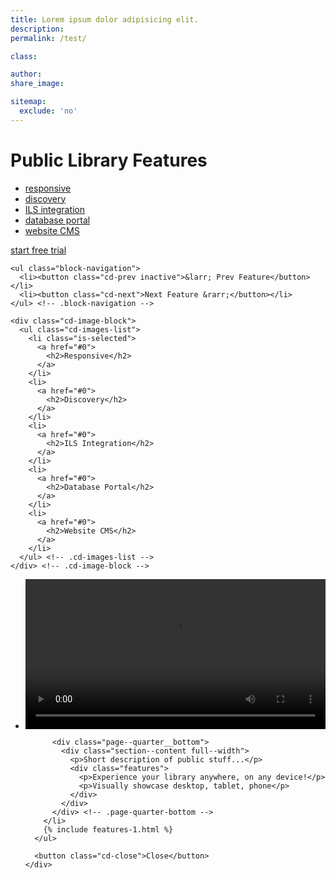 ```yaml
---
title: Lorem ipsum dolor adipisicing elit.
description:
permalink: /test/

class:

author:
share_image:

sitemap:
  exclude: 'no'
---
```





<div class="page--full">
  <div class="page--half public">
    <div class="section--content">
      <h1>Public Library Features</h1>
      <ul class="list-double">
        <li><a href="#resp">responsive</a></li>
        <li><a href="#disc">discovery</a></li>
        <li><a href="#ils">ILS integration</a></li>
        <li><a href="#portal">database portal</a></li>
        <li><a href="#cms">website CMS</a></li>
      </ul>
      <p><a href="/free-trial/" class="btn" data-type="page-transition">start free trial</a></p>
    </div> <!-- .section-content -->

    <ul class="block-navigation">
      <li><button class="cd-prev inactive">&larr; Prev Feature</button></li>
      <li><button class="cd-next">Next Feature &rarr;</button></li>
    </ul> <!-- .block-navigation -->

    <div class="cd-image-block">
      <ul class="cd-images-list">
        <li class="is-selected">
          <a href="#0">
            <h2>Responsive</h2>
          </a>
        </li>
        <li>
          <a href="#0">
            <h2>Discovery</h2>
          </a>
        </li>
        <li>
          <a href="#0">
            <h2>ILS Integration</h2>
          </a>
        </li>
        <li>
          <a href="#0">
            <h2>Database Portal</h2>
          </a>
        </li>
        <li>
          <a href="#0">
            <h2>Website CMS</h2>
          </a>
        </li>
      </ul> <!-- .cd-images-list -->
    </div> <!-- .cd-image-block -->
  </div> <!-- .page-half -->

  <div class="page--half">
    <div class="cd-content-block">
      <ul>
        <li class="is-selected">
          <div class="page--quarter__top video--frame">
            <div class="section--content full--width">
              <video width="100%" controls>
                <source src="mov_bbb.mp4" type="video/mp4">
              </video>
            </div>
          </div> <!-- .page-quarter-top -->

          <div class="page--quarter__bottom">
            <div class="section--content full--width">
              <p>Short description of public stuff...</p>
              <div class="features">
                <p>Experience your library anywhere, on any device!</p>
                <p>Visually showcase desktop, tablet, phone</p>
              </div>
            </div>
          </div> <!-- .page-quarter-bottom -->
        </li>
        {% include features-1.html %}
      </ul>

      <button class="cd-close">Close</button>
    </div>
  </div> <!-- .page-half -->
</div> <!-- .page-full -->